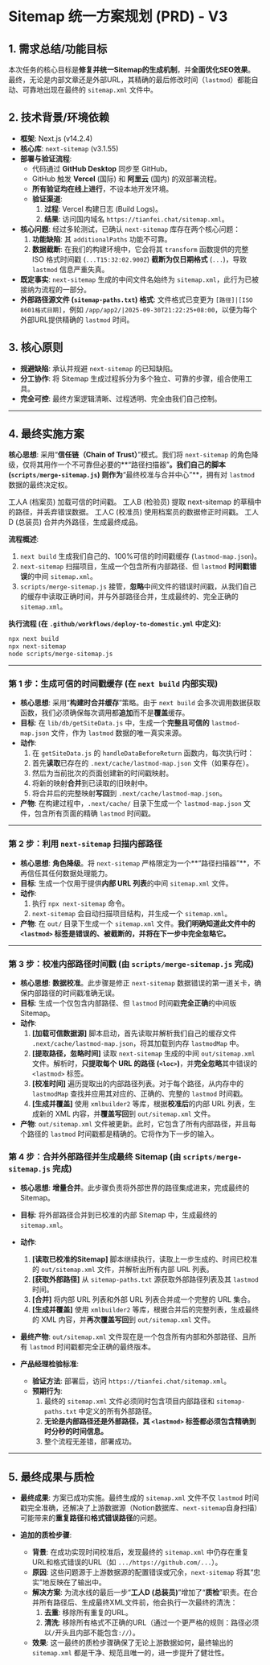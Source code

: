 # Sitemap 统一方案规划 (PRD) - V3

## 1. 需求总结/功能目标

本次任务的核心目标是**修复并统一Sitemap的生成机制**，并**全面优化SEO效果**。最终，无论是内部文章还是外部URL，其精确的最后修改时间（`lastmod`）都能自动、可靠地出现在最终的 `sitemap.xml` 文件中。

## 2. 技术背景/环境依赖

*   **框架**: Next.js (v14.2.4)
*   **核心库**: `next-sitemap` (v3.1.55)
*   **部署与验证流程**:
    *   代码通过 **GitHub Desktop** 同步至 GitHub。
    *   GitHub 触发 **Vercel** (国际) 和 **阿里云** (国内) 的双部署流程。
    *   **所有验证均在线上进行**，不设本地开发环境。
    *   **验证渠道**:
        1.  **过程**: Vercel 构建日志 (Build Logs)。
        2.  **结果**: 访问国内域名 `https://tianfei.chat/sitemap.xml`。
*   **核心问题**: 经过多轮测试，已确认 `next-sitemap` 库存在两个核心问题：
    1.  **功能缺陷**: 其 `additionalPaths` 功能不可靠。
    2.  **数据截断**: 在我们的构建环境中，它会将其 `transform` 函数提供的完整 ISO 格式时间戳 (`...T15:32:02.900Z`) **截断为仅日期格式** (`...`)，导致 `lastmod` 信息严重失真。
*   **既定事实**: `next-sitemap` 生成的中间文件名始终为 `sitemap.xml`，此行为已被接纳为流程的一部分。
*   **外部路径源文件 (`sitemap-paths.txt`) 格式**: 文件格式已变更为 `[路径]|[ISO 8601格式日期]`，例如 `/app/app2/|2025-09-30T21:22:25+08:00`，以便为每个外部URL提供精确的 `lastmod` 时间。

## 3. 核心原则

*   **规避缺陷**: 承认并规避 `next-sitemap` 的已知缺陷。
*   **分工协作**: 将 Sitemap 生成过程拆分为多个独立、可靠的步骤，组合使用工具。
*   **完全可控**: 最终方案逻辑清晰、过程透明、完全由我们自己控制。

---

## 4. 最终实施方案

**核心思想**: 采用“**信任链（Chain of Trust）**”模式。我们将 `next-sitemap` 的角色降级，仅将其用作一个不可靠但必要的**“路径扫描器”**。我们自己的脚本 (`scripts/merge-sitemap.js`) 则作为**“最终校准与合并中心”**，拥有对 `lastmod` 数据的最终决定权。

工人A (档案员) 加载可信的时间戳。
工人B (检验员) 提取 next-sitemap 的草稿中的路径，并丢弃错误数据。
工人C (校准员) 使用档案员的数据修正时间戳。
工人D (总装员) 合并内外路径，生成最终成品。

**流程概述**:
1.  `next build` 生成我们自己的、100%可信的时间戳缓存 (`lastmod-map.json`)。
2.  `next-sitemap` 扫描项目，生成一个包含所有内部路径、但 `lastmod` **时间戳错误**的中间 `sitemap.xml`。
3.  `scripts/merge-sitemap.js` 接管，**忽略**中间文件的错误时间戳，从我们自己的缓存中读取正确时间，并与外部路径合并，生成最终的、完全正确的 `sitemap.xml`。

**执行流程 (在 `.github/workflows/deploy-to-domestic.yml` 中定义):**
```bash
npx next build
npx next-sitemap
node scripts/merge-sitemap.js
```

---

### **第 1 步：生成可信的时间戳缓存 (在 `next build` 内部实现)**

*   **核心思想**: 采用“**构建时合并缓存**”策略。由于 `next build` 会多次调用数据获取函数，我们必须确保每次调用都**追加**而不是**覆盖**缓存。
*   **目标**: 在 `lib/db/getSiteData.js` 中，生成一个**完整且可信的** `lastmod-map.json` 文件，作为 `lastmod` 数据的唯一真实来源。
*   **动作**:
    1.  在 `getSiteData.js` 的 `handleDataBeforeReturn` 函数内，每次执行时：
    2.  首先**读取**已存在的 `.next/cache/lastmod-map.json` 文件（如果存在）。
    3.  然后为当前批次的页面创建新的时间戳映射。
    4.  将新的映射**合并**到已读取的旧映射中。
    5.  将合并后的完整映射**写回**到 `.next/cache/lastmod-map.json`。
*   **产物**: 在构建过程中，`.next/cache/` 目录下生成一个 `lastmod-map.json` 文件，包含所有页面的精确 `lastmod` 时间戳。

---

### **第 2 步：利用 `next-sitemap` 扫描内部路径**

*   **核心思想**: **角色降级**。将 `next-sitemap` 严格限定为一个**“路径扫描器”**，不再信任其任何数据处理能力。
*   **目标**: 生成一个仅用于提供**内部 URL 列表**的中间 `sitemap.xml` 文件。
*   **动作**:
    1.  执行 `npx next-sitemap` 命令。
    2.  `next-sitemap` 会自动扫描项目结构，并生成一个 `sitemap.xml`。
*   **产物**: 在 `out/` 目录下生成一个 `sitemap.xml` 文件。**我们明确知道此文件中的 `<lastmod>` 标签是错误的、被截断的，并将在下一步中完全忽略它。**

---

### **第 3 步：校准内部路径时间戳 (由 `scripts/merge-sitemap.js` 完成)**

*   **核心思想**: **数据校准**。此步骤是修正 `next-sitemap` 数据错误的第一道关卡，确保内部路径的时间戳准确无误。
*   **目标**: 生成一个仅包含内部路径、但 `lastmod` 时间戳**完全正确**的中间版 Sitemap。
*   **动作**:
    1.  **[加载可信数据源]** 脚本启动，首先读取并解析我们自己的缓存文件 `.next/cache/lastmod-map.json`，将其加载到内存 `lastmodMap` 中。
    2.  **[提取路径，忽略时间]** 读取 `next-sitemap` 生成的中间 `out/sitemap.xml` 文件。解析时，**只提取每个 URL 的路径 (`<loc>`)**，并**完全忽略**其中错误的 `<lastmod>` 标签。
    3.  **[校准时间]** 遍历提取出的内部路径列表。对于每个路径，从内存中的 `lastmodMap` 查找并应用其对应的、正确的、完整的 `lastmod` 时间戳。
    4.  **[生成并覆盖]** 使用 `xmlbuilder2` 等库，根据**校准后**的内部 URL 列表，生成新的 XML 内容，并**覆盖写回**到 `out/sitemap.xml` 文件。
*   **产物**: `out/sitemap.xml` 文件被更新。此时，它包含了所有内部路径，并且每个路径的 `lastmod` 时间戳都是精确的。它将作为下一步的输入。

### **第 4 步：合并外部路径并生成最终 Sitemap (由 `scripts/merge-sitemap.js` 完成)**

*   **核心思想**: **增量合并**。此步骤负责将外部世界的路径集成进来，完成最终的 Sitemap。
*   **目标**: 将外部路径合并到已校准的内部 Sitemap 中，生成最终的 `sitemap.xml`。
*   **动作**:
    1.  **[读取已校准的Sitemap]** 脚本继续执行，读取上一步生成的、时间已校准的 `out/sitemap.xml` 文件，并解析出所有内部 URL 列表。
    2.  **[获取外部路径]** 从 `sitemap-paths.txt` 源获取外部路径列表及其 `lastmod` 时间。
    3.  **[合并]** 将内部 URL 列表和外部 URL 列表合并成一个完整的 URL 集合。
    4.  **[生成并覆盖]** 使用 `xmlbuilder2` 等库，根据合并后的完整列表，生成最终的 XML 内容，并**再次覆盖写回**到 `out/sitemap.xml` 文件。
*   **最终产物**: `out/sitemap.xml` 文件现在是一个包含所有内部和外部路径、且所有 `lastmod` 时间戳都完全正确的最终版本。

*   **产品经理检验标准**:
    *   **验证方法**: 部署后，访问 `https://tianfei.chat/sitemap.xml`。
    *   **预期行为**:
        1.  最终的 `sitemap.xml` 文件必须同时包含项目内部路径和 `sitemap-paths.txt` 中定义的所有外部路径。
        2.  **无论是内部路径还是外部路径，其 `<lastmod>` 标签都必须包含精确到时分秒的时间信息。**
        3.  整个流程无差错，部署成功。

---

## 5. 最终成果与质检

*   **最终成果**: 方案已成功实施。最终生成的 `sitemap.xml` 文件不仅 `lastmod` 时间戳完全准确，还解决了上游数据源（Notion数据库、`next-sitemap`自身扫描）可能带来的**重复路径**和**格式错误路径**的问题。

*   **追加的质检步骤**:
    *   **背景**: 在成功实现时间校准后，发现最终的 `sitemap.xml` 中仍存在重复URL和格式错误的URL（如 `.../https://github.com/...`）。
    *   **原因**: 这些问题源于上游数据源的配置错误或冗余，`next-sitemap` 将其“忠实”地反映在了输出中。
    *   **解决方案**: 为流水线的最后一步“**工人D (总装员)**”增加了“**质检**”职责。在合并所有路径后、生成最终XML文件前，他会执行一次最终的清洗：
        1.  **去重**: 移除所有重复的URL。
        2.  **清洗**: 移除所有格式不正确的URL（通过一个更严格的规则：路径必须以`/`开头且内部不能包含`://`）。
    *   **效果**: 这一最终的质检步骤确保了无论上游数据如何，最终输出的 `sitemap.xml` 都是干净、规范且唯一的，进一步提升了健壮性。